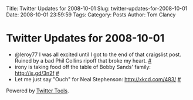 Title: Twitter Updates for 2008-10-01
Slug: twitter-updates-for-2008-10-01
Date: 2008-10-01 23:59:59
Tags: 
Category: Posts
Author: Tom Clancy

# Twitter Updates for 2008-10-01

<ul>
	<li>@leroy77 I was all excited until I got to the end of that craigslist post. Ruined by a bad Phil Collins ripoff that broke my heart. <a href="http://twitter.com/tclancy/statuses/941262083">#</a></li>
	<li>irony is taking food off the table of Bobby Sands' family: <a href="http://is.gd/3n2f" rel="nofollow">http://is.gd/3n2f</a> <a href="http://twitter.com/tclancy/statuses/941757809">#</a></li>
	<li>Let me just say "Ouch" for Neal Stephenson: <a href="http://xkcd.com/483/" rel="nofollow">http://xkcd.com/483/</a> <a href="http://twitter.com/tclancy/statuses/941793636">#</a></li>
</ul>
<p>Powered by <a href="http://alexking.org/projects/wordpress">Twitter Tools</a>.</p>
